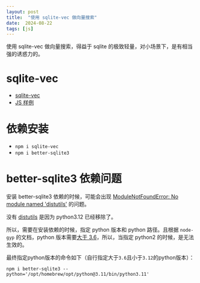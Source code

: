 ```yaml
---
layout: post
title:  "使用 sqlite-vec 做向量搜索"
date:  2024-08-22
tags: [js]
---
```


  使用 sqlite-vec 做向量搜索，得益于 sqlite 的极致轻量，对小场景下，是有相当强的诱惑力的。

# sqlite-vec

* [sqlite-vec](https://github.com/asg017/sqlite-vec)
* [JS 样例](https://github.com/asg017/sqlite-vec/blob/main/examples/simple-node/demo.mjs)

# 依赖安装

* `npm i sqlite-vec`
* `npm i better-sqlite3`

# better-sqlite3 依赖问题

安装 better-sqlite3 依赖的时候，可能会出现 [ModuleNotFoundError: No module named 'distutils'](https://github.com/WiseLibs/better-sqlite3/issues/1154) 的问题。

没有 [distutils](https://stackoverflow.com/questions/69919970/no-module-named-distutils-util-but-distutils-installed) 是因为 python3.12 已经移除了。

所以，需要在安装依赖的时候，指定 python 版本和 python 路径。且根据 `node-gyp` 的文档，python 版本需要[大于 3.6](https://unpkg.com/browse/node-gyp@9.4.0/lib/find-python.js)，所以，当指定 python2 的时候，是无法生效的。

  最终指定python版本的命令如下（自行指定大于`3.6`且小于`3.12`的python版本）：

```
npm i better-sqlite3 --python='/opt/homebrew/opt/python@3.11/bin/python3.11'
```


